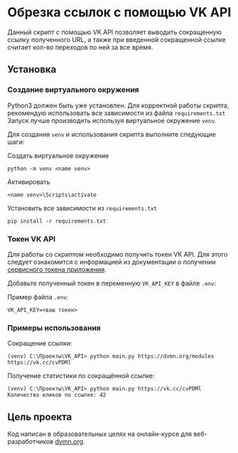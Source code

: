 # Обрезка ссылок с помощью VK API
  
Данный скрипт с помощью VK API позволяет выводить сокращенную ссылку полученного URL, а также при введенной сокращенной ссылке считает кол-во переходов по ней за все время. 

## Установка

### Создание виртуального окружения

Python3 должен быть уже установлен.
Для корректной работы скрипта, рекомендую использовать все зависимости из файла `requirements.txt`
Запуск лучше производить используя виртуальное окружение `venv`.

Для создания `venv` и использования скрипта выполните следующие шаги:

Создать виртуальное окружение
```
python -m venv <name venv>
```

Активировать
```
<name venv>\Scripts\activate
```

Установить все зависимости из `requirements.txt`
```
pip install -r requirements.txt
```

### Токен VK API

Для работы со скриптом необходимо получить токен VK API. Для этого следует ознакомится с информацией из документации о получении [сервисного токена приложения](https://id.vk.com/about/business/go/docs/ru/vkid/latest/vk-id/connection/tokens/service-token).

Добавьте полученный токен в переменную `VK_API_KEY` в файле `.env`:

Пример файла `.env`:
```
VK_API_KEY=<ваш токен>
```

### Примеры использования

Сокращение ссылки:
```
(venv) C:\Проекты\VK_API> python main.py https://dvmn.org/modules
https://vk.cc/cvPDMl
```
Получение статистики по сокращённой ссылке:
```
(venv) C:\Проекты\VK_API> python main.py https://vk.cc/cvPDMl
Количество кликов по ссылке: 42
```

## Цель проекта

Код написан в образовательных целях на онлайн-курсе для веб-разработчиков [dvmn.org](https://dvmn.org/).
